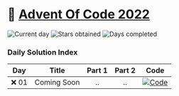 # 🎄 [Advent Of Code 2022](https://adventofcode.com/2022)

![Current day](https://img.shields.io/badge/Day-0-blue)
![Stars obtained](https://img.shields.io/badge/Stars%20Obtained%20⭐-0-yellow)
![Days completed](https://img.shields.io/badge/Days%20Completed-0-red)

### Daily Solution Index

| Day  | Title       | Part 1 | Part 2 | Code                                                                                                                             |
|------|-------------|:------:|:------:|----------------------------------------------------------------------------------------------------------------------------------|
| ❌ 01 | Coming Soon |   ..   |   ..   | [![Code](https://img.shields.io/badge/Code-grey?style=for-the-badge&logo=Kotlin)](src/main/kotlin/de/nosswald/aoc/days/Day01.kt) |
